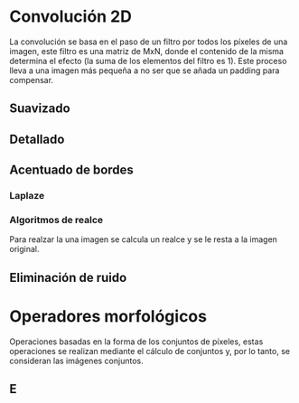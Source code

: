 # Convolución 2D
La convolución se basa en el paso de un filtro por todos los píxeles de una imagen, este filtro es una matriz de MxN, donde el contenido de la misma determina el efecto (la suma de los elementos del filtro es 1).
Este proceso lleva a una imagen más pequeña a no ser que se añada un padding para compensar.
## Suavizado
## Detallado
## Acentuado de bordes
### Laplaze
### Algoritmos de realce
Para realzar la una imagen se calcula un realce y se le resta a la imagen original.
## Eliminación de ruido

# Operadores morfológicos
Operaciones basadas en la forma de los conjuntos de píxeles, estas operaciones se realizan mediante el cálculo de conjuntos y, por lo tanto, se consideran las imágenes conjuntos.
## E